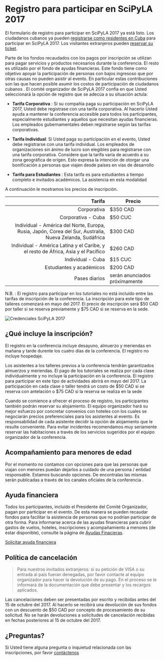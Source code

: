 
# Registro para participar en SciPyLA 2017

El formulario de registro para participar en SciPyLA 2017 ya está listo. Los ciudadanos cubanos ya pueden [registrarse como residentes en Cuba](http://bit.ly/scipyla2017-registro-cuba) para participar en SciPyLA 2017. Los visitantes extranjeros pueden [reservar su ticket](http://bit.ly/scipyla2017-register).

Parte de los fondos recaudados con los pagos por inscripción se utilizan para pagar servicios y productos necesarios durante la conferencia. El resto es utilizado por el fondo de ayudas financieras. Este fondo tiene como objetivo apoyar la participación de personas con bajos ingresoso que por otras causas no pueden asistir al evento. En particular estas contribuciones son las que hacen posible asumir los costos de participación de ciudadanos cubanos . El comité organizador de SciPyLA 2017 confía en que Usted seleccionará la opción de registro que se adecúa a su situación actula:

- **Tarifa Corporativa** : Si su compañía paga su participación en SciPyLA 2017, Usted debe registrase con una tarifa corporativa. Al hacerlo Usted ayuda a mantener la conferencia accesible para todos los participantes, especialmente estudiantes y aquellos que necesitan ayudas financieras. Los empleados gubernamentales deben registrarse según las tarifas corporativas.

- **Tarifa Individual**: Si Usted paga su participación en el evento, Usted debe registrarse con una tarifa individual. Los empleados de organizaciones sin ánimo de lucro son elegibles para registrarse con una tarifa corporativa. Considere que la tarifa varía de acuerdo a su zona geográfica de orígen. Esto expresa la intención de otorgar una bonificación a personas que viajen desde países en vías de desarrollo

- **Tarifa para Estudiantes** : Esta tarifa es para estudiantes a tiempo completo e invitados académicos. La asistencia en esta modalidad 

A continuación le mostramos los precios de inscripción.

| Tarifa | Precio |
|------:|------|
| Corporativa | $350 CAD |
| Corporativa - Cuba | $50 CUC |
| Individual - América del Norte, Europa, Rusia, Japón, Corea del Sur, Australia, Nueva Zelanda, Sudáfrica | $300 CAD |
| Individual - América Latina y el Caribe, y el resto de África, Asia y el Pacífico | $260 CAD |
| Individual - Cuba | $15 CUC |
| Estudiantes y académicos | $200 CAD |
| Pases diarios | serán anunciados próximamente |

N.B. : El registro para participar en los tutoriales no está incluído entre las tarifas de inscripción de la conferencia. La inscripción para este tipo de talleres comenzará en mayo del 2017. El precio de inscripción será $50 CAD por taller si se reserva previamente y $75 CAD si se reserva en la sede.

![Credenciales SciPyLA 2017](../assets/img/badge.jpg)

## ¿Qué incluye la inscripción?

El registro en la conferencia incluye desayuno, almuerzo y meriendas en mañana y tarde durente los cuatro días de la conferencia. El registro no incluye hospedaje.

Los asistentes a los talleres previos a la conferencia tendrán garantizados almuerzos y meriendas. El pago de los tutoriales se realiza por cada clase individualmente y no incluye la participación en la conferencia. El registro para participar en este tipo de actividades abrirá en mayo del 2017. La participación en cada clase o taller tendrá un costo de $50 CAD si se reserva con antelación o $75 CAD si la reserva se realiza en la sede

Cuando se comience a ofrecer el proceso de registro, los participantes también podrán reservar su alojamiento. El equipo organizador hará su mejor esfuerzo por concretar convenios con hoteles   con los cuales se negociarán precios preferenciales para los asistentes al evento. Es responsabilidad de cada asistente decidir la opción de alojamiento que le resulte conveniente. Para   evitar incidentes recomendamos muy seriamente reservar las habitaciones a través de los servicios sugeridos por el equipo organizador de la conferencia.

## Acompañamiento para menores de edad

Por el momento no contamos con opciones para que las personas que viajan con menores puedan dejarlos a cuidado de una persona / entidad responsable. Estamos buscando opciones. De encontralas las mismas serán publicadas a través de los canales oficiales de la conferencia .

## Ayuda financiera

Todos los participantes, incluído el Presidente del Comité Organizador, pagan por participar en el evento. De esta manera se pueden recaudar fondos para facilitar la asistencia de personas que no podrían participar de otra forma. Para informarse acerca de las ayudas financieras para cubrir gastos de vuelos, hoteles, inscripciones y acompañamiento a menores (de estar disponible), consulte la página de [Ayudas Finacieras](../forms/financial-aid).

[Solicitar ayuda financiera](../forms/financial-aid)

## Política de cancelación

> Para nuestros invitados extranjeros: si su petición de VISA o su entrada al país fueran denegadas, por favor contacte al equipo organizador para hacer la devolución de su pago. En el proceso se le informará de la documentación que debe presentar y los recargos aplicados.

Las cancelaciones deben ser presentadas por escrito y recibidas antes del 15 de octubre del 2017. Al hacerlo se recibirá una devolución de sus fondos con un descuento de $50 CAD por concepto de procesamiento de su solicitud. No se harán devoluciones a solicitudes de cancelación recibidas en fechas posteriores al 15 de octubre del 2017.

## ¿Preguntas?

Si Usted tiene alguna pregunta o inquietud relacionada con las inscripciones, por favor [contáctenos](../#contact-div)



